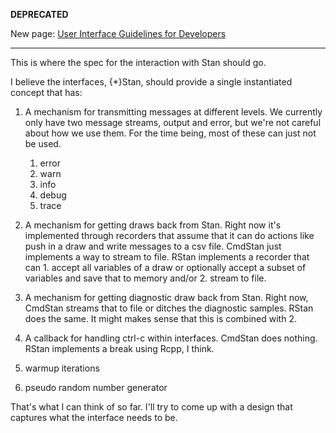 **DEPRECATED**

New page: [User Interface Guidelines for Developers](https://github.com/stan-dev/stan/wiki/User-Interface-Guidelines-for-Developers)

--------


This is where the spec for the interaction with Stan should go.

I believe the interfaces, {*}Stan, should provide a single instantiated concept that has:

1. A mechanism for transmitting messages at different levels. We currently only have two message streams, output and error, but we're not careful about how we use them. For the time being, most of these can just not be used.
    1. error
    2. warn
    3. info
    4. debug
    5. trace

2. A mechanism for getting draws back from Stan. Right now it's implemented through recorders that assume that it can do actions like push in a draw and write messages to a csv file. CmdStan just implements a way to stream to file. RStan implements a recorder that can 1. accept all variables of a draw or optionally accept a subset of variables and save that to memory and/or 2. stream to file.

3. A mechanism for getting diagnostic draw back from Stan. Right now, CmdStan streams that to file or ditches the diagnostic samples. RStan does the same. It might makes sense that this is combined with 2.

4. A callback for handling ctrl-c within interfaces. CmdStan does nothing. RStan implements a break using Rcpp, I think.

5. warmup iterations

6. pseudo random number generator

That's what I can think of so far. I'll try to come up with a design that captures what the interface needs to be.
